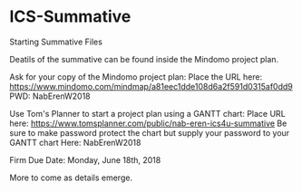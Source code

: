 # ICS-Summative
Starting Summative Files

Deatils of the summative can be found inside the Mindomo project plan.

Ask for your copy of the Mindomo project plan:  Place the URL here:  https://www.mindomo.com/mindmap/a81eec1dde108d6a2f591d0315af0dd9  PWD: NabErenW2018

Use Tom's Planner to start a project plan using a GANTT chart: Place URL here: https://www.tomsplanner.com/public/nab-eren-ics4u-summative
Be sure to make password protect the chart but supply your password to your GANTT chart Here: NabErenW2018

Firm Due Date: Monday, June 18th, 2018

More to come as details emerge.


